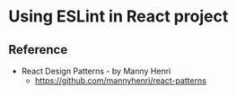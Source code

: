 # Using ESLint in React project


## Reference 
- React Design Patterns - by Manny Henri
  - https://github.com/mannyhenri/react-patterns
